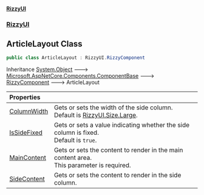 #### [RizzyUI](index 'index')
### [RizzyUI](RizzyUI 'RizzyUI')

## ArticleLayout Class

```csharp
public class ArticleLayout : RizzyUI.RizzyComponent
```

Inheritance [System.Object](https://docs.microsoft.com/en-us/dotnet/api/System.Object 'System.Object') &#129106; [Microsoft.AspNetCore.Components.ComponentBase](https://docs.microsoft.com/en-us/dotnet/api/Microsoft.AspNetCore.Components.ComponentBase 'Microsoft.AspNetCore.Components.ComponentBase') &#129106; [RizzyComponent](RizzyUI.RizzyComponent 'RizzyUI.RizzyComponent') &#129106; ArticleLayout

| Properties | |
| :--- | :--- |
| [ColumnWidth](RizzyUI.ArticleLayout.ColumnWidth 'RizzyUI.ArticleLayout.ColumnWidth') | Gets or sets the width of the side column.<br/>Default is [RizzyUI.Size.Large](https://docs.microsoft.com/en-us/dotnet/api/RizzyUI.Size.Large 'RizzyUI.Size.Large'). |
| [IsSideFixed](RizzyUI.ArticleLayout.IsSideFixed 'RizzyUI.ArticleLayout.IsSideFixed') | Gets or sets a value indicating whether the side column is fixed.<br/>Default is `true`. |
| [MainContent](RizzyUI.ArticleLayout.MainContent 'RizzyUI.ArticleLayout.MainContent') | Gets or sets the content to render in the main content area.<br/>This parameter is required. |
| [SideContent](RizzyUI.ArticleLayout.SideContent 'RizzyUI.ArticleLayout.SideContent') | Gets or sets the content to render in the side column. |
